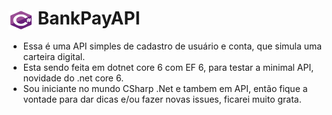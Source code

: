<h1><img align="center" alt="Csharp" height="30" width="40" src="https://raw.githubusercontent.com/devicons/devicon/master/icons/csharp/csharp-original.svg"> BankPayAPI 
</h1>

- Essa é uma API simples de cadastro de usuário e conta, que simula uma carteira digital.
- Esta sendo feita em dotnet core 6 com EF 6, para testar a minimal API, novidade do .net core 6.
- Sou iniciante no mundo CSharp .Net e tambem em API, então fique a vontade para dar dicas e/ou fazer novas issues, ficarei muito grata.
